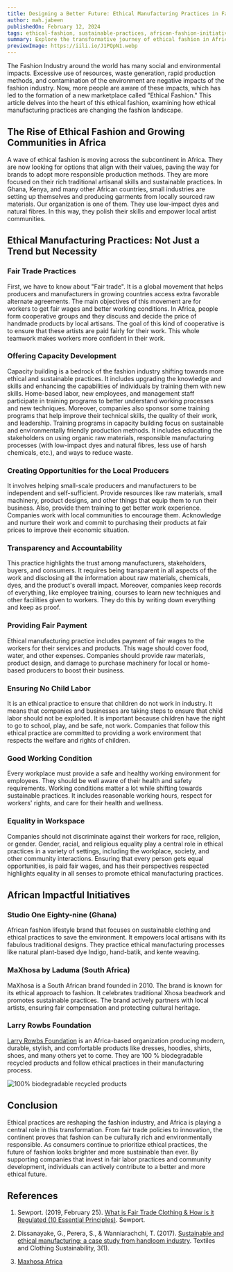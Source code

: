 ```yaml
---
title: Designing a Better Future: Ethical Manufacturing Practices in Fashion
author: mah.jabeen
publishedOn: February 12, 2024
tags: ethical-fashion, sustainable-practices, african-fashion-initiatives
summary: Explore the transformative journey of ethical fashion in Africa, focusing on sustainability, fair practices, and empowering local communities.
previewImage: https://iili.io/J1PQpN1.webp
---
```


The Fashion Industry around the world has many social and environmental impacts. Excessive use of resources, waste generation, rapid production methods, and contamination of the environment are negative impacts of the fashion industry. Now, more people are aware of these impacts, which has led to the formation of a new marketplace called "Ethical Fashion." This article delves into the heart of this ethical fashion, examining how ethical manufacturing practices are changing the fashion landscape.

## The Rise of Ethical Fashion and Growing Communities in Africa

A wave of ethical fashion is moving across the subcontinent in Africa. They are now looking for options that align with their values, paving the way for brands to adopt more responsible production methods. They are more focused on their rich traditional artisanal skills and sustainable practices. In Ghana, Kenya, and many other African countries, small industries are setting up themselves and producing garments from locally sourced raw materials. Our organization is one of them. They use low-impact dyes and natural fibres. In this way, they polish their skills and empower local artist communities.

## Ethical Manufacturing Practices: Not Just a Trend but Necessity

### Fair Trade Practices

First, we have to know about "Fair trade". It is a global movement that helps producers and manufacturers in growing countries access extra favorable alternate agreements. The main objectives of this movement are for workers to get fair wages and better working conditions. In Africa, people form cooperative groups and they discuss and decide the price of handmade products by local artisans. The goal of this kind of cooperative is to ensure that these artists are paid fairly for their work. This whole teamwork makes workers more confident in their work.

### Offering Capacity Development

Capacity building is a bedrock of the fashion industry shifting towards more ethical and sustainable practices. It includes upgrading the knowledge and skills and enhancing the capabilities of individuals by training them with new skills. Home-based labor, new employees, and management staff participate in training programs to better understand working processes and new techniques. Moreover, companies also sponsor some training programs that help improve their technical skills, the quality of their work, and leadership. Training programs in capacity building focus on sustainable and environmentally friendly production methods. It includes educating the stakeholders on using organic raw materials, responsible manufacturing processes (with low-impact dyes and natural fibres, less use of harsh chemicals, etc.), and ways to reduce waste.

### Creating Opportunities for the Local Producers

It involves helping small-scale producers and manufacturers to be independent and self-sufficient. Provide resources like raw materials, small machinery, product designs, and other things that equip them to run their business. Also, provide them training to get better work experience. Companies work with local communities to encourage them. Acknowledge and nurture their work and commit to purchasing their products at fair prices to improve their economic situation.

### Transparency and Accountability

This practice highlights the trust among manufacturers, stakeholders, buyers, and consumers. It requires being transparent in all aspects of the work and disclosing all the information about raw materials, chemicals, dyes, and the product's overall impact. Moreover, companies keep records of everything, like employee training, courses to learn new techniques and other facilities given to workers. They do this by writing down everything and keep as proof.

### Providing Fair Payment

Ethical manufacturing practice includes payment of fair wages to the workers for their services and products. This wage should cover food, water, and other expenses. Companies should provide raw materials, product design, and damage to purchase machinery for local or home-based producers to boost their business.

### Ensuring No Child Labor

It is an ethical practice to ensure that children do not work in industry. It means that companies and businesses are taking steps to ensure that child labor should not be exploited. It is important because children have the right to go to school, play, and be safe, not work. Companies that follow this ethical practice are committed to providing a work environment that respects the welfare and rights of children.

### Good Working Condition

Every workplace must provide a safe and healthy working environment for employees. They should be well aware of their health and safety requirements. Working conditions matter a lot while shifting towards sustainable practices. It includes reasonable working hours, respect for workers' rights, and care for their health and wellness.

### Equality in Workspace

Companies should not discriminate against their workers for race, religion, or gender. Gender, racial, and religious equality play a central role in ethical practices in a variety of settings, including the workplace, society, and other community interactions. Ensuring that every person gets equal opportunities, is paid fair wages, and has their perspectives respected highlights equality in all senses to promote ethical manufacturing practices.

## African Impactful Initiatives

### Studio One Eighty-nine (Ghana)

African fashion lifestyle brand that focuses on sustainable clothing and ethical practices to save the environment. It empowers local artisans with its fabulous traditional designs. They practice ethical manufacturing processes like natural plant-based dye Indigo, hand-batik, and kente weaving.

### MaXhosa by Laduma (South Africa)

MaXhosa is a South African brand founded in 2010. The brand is known for its ethical approach to fashion. It celebrates traditional Xhosa beadwork and promotes sustainable practices. The brand actively partners with local artists, ensuring fair compensation and protecting cultural heritage.

### Larry Rowbs Foundation

[Larry Rowbs Foundation](/) is an Africa-based organization producing modern, durable, stylish, and comfortable products like dresses, hoodies, shirts, shoes, and many others yet to come. They are 100 % biodegradable recycled products and follow ethical practices in their manufacturing process.

![100% biodegradable recycled products](/samples/finished_sample.jpg)

## Conclusion

Ethical practices are reshaping the fashion industry, and Africa is playing a central role in this transformation. From fair trade policies to innovation, the continent proves that fashion can be culturally rich and environmentally responsible. As consumers continue to prioritize ethical practices, the future of fashion looks brighter and more sustainable than ever. By supporting companies that invest in fair labor practices and community development, individuals can actively contribute to a better and more ethical future.

## References

1. Sewport. (2019, February 25). [What is Fair Trade Clothing & How is it Regulated (10 Essential Principles)](https://sewport.com/learn/fair-trade-clothing#:~:text=Fair%20trade%20clothing%20is%20apparel,survival%20of%20the%20fittest%22%20dominates). Sewport.

2. Dissanayake, G., Perera, S., & Wanniarachchi, T. (2017). [Sustainable and ethical manufacturing: a case study from handloom industry](https://doi.org/10.1186/s40689-016-0024-3). Textiles and Clothing Sustainability, 3(1).

3. [Maxhosa Africa](https://shop.maxhosa.africa/pages/about-1)

